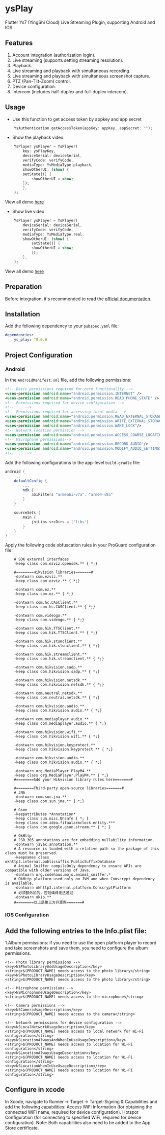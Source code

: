 # ysPlay

Flutter Ys7 (YingShi Cloud) Live Streaming Plugin, supporting Android and IOS.

## Features
1. Account integration (authorization login).
2. Live streaming (supports setting streaming resolution).
3. Playback.
4. Live streaming and playback with simultaneous recording.
5. Live streaming and playback with simultaneous screenshot capture.
6. PTZ (Pan-Tilt-Zoom) control.
7. Device configuration.
8. Intercom (includes half-duplex and full-duplex intercom).
## Usage

- Use this function to get access token by appkey and app secret
```dart
    YsAuthentication.getAccessToken(appKey: appKey, appSecret: "");
 ```
- Show the playback video
```dart
    YsPlayer ysPlayer = YsPlayer(
        key: ysPlayKey,
        deviceSerial: deviceSerial,
        verifyCode: verifyCode,
        mediaType: YsMediaType.playback,
        showOtherUI: (show) {
        setState(() {
            showOtherUI = show;
        });
        },
    );
```
View all demo [here](example/lib/play_back_page.dart)
- Show live video
```dart
    YsPlayer ysPlayer = YsPlayer(
        deviceSerial: deviceSerial,
        verifyCode: verifyCode,
        mediaType: YsMediaType.real,
        showOtherUI: (show) {
            setState(() {
            showOtherUI = show;
            });
        },
    );
```
View all demo [here](example/lib/real_page/real_page.dart) 
## Preparation
Before integration, it's recommended to read the [official documentation](http://open.ezvizlife.com/help/36).

## Installation
Add the following dependency to your `pubspec.yaml` file:
```yaml
dependencies: 
    ys_play: ^0.0.6
```

## Project Configuration
### Android
In the `AndroidManifest.xml` file, add the following permissions:
```xml 
<!-- Basic permissions required for core functionality -->
<uses-permission android:name="android.permission.INTERNET" />
<uses-permission android:name="android.permission.READ_PHONE_STATE" />
<!-- Permissions required for device configuration -->
<!-- ... -->
<!-- Permissions required for accessing local media -->
<uses-permission android:name="android.permission.READ_EXTERNAL_STORAGE" />
<uses-permission android:name="android.permission.WRITE_EXTERNAL_STORAGE" />
<uses-permission android:name="android.permission.WAKE_LOCK"/>
<!-- Network location permission -->
<uses-permission android:name="android.permission.ACCESS_COARSE_LOCATION"/>
<!-- Microphone permissions-->
<uses-permission android:name="android.permission.RECORD_AUDIO"/>
<uses-permission android:name="android.permission.MODIFY_AUDIO_SETTINGS"/>
<!-- ... -->

```       

Add the following configurations to the app-level `build.gradle` file:
```gradle
android {
    ...
    defaultConfig {
        ...
        ndk {
            abiFilters "armeabi-v7a", "arm64-v8a"
        }
    }

    sourceSets {
        main {
            jniLibs.srcDirs = ['libs']
        }
    }
}
```
Apply the following code obfuscation rules in your ProGuard configuration file:
```proguard
    # SDK external interfaces
    -keep class com.ezviz.opensdk.** { *;}

    #========Hikvision libraries=======#
    -dontwarn com.ezviz.**
    -keep class com.ezviz.** { *;}

    -dontwarn com.ez.**
    -keep class com.ez.** { *;}

    -dontwarn com.hc.CASClient.**
    -keep class com.hc.CASClient.** { *;}

    -dontwarn com.videogo.**
    -keep class com.videogo.** { *;}

    -dontwarn com.hik.TTSClient.**
    -keep class com.hik.TTSClient.** { *;}

    -dontwarn com.hik.stunclient.**
    -keep class com.hik.stunclient.** { *;}

    -dontwarn com.hik.streamclient.**
    -keep class com.hik.streamclient.** { *;}

    -dontwarn com.hikvision.sadp.**
    -keep class com.hikvision.sadp.** { *;}

    -dontwarn com.hikvision.netsdk.**
    -keep class com.hikvision.netsdk.** { *;}

    -dontwarn com.neutral.netsdk.**
    -keep class com.neutral.netsdk.** { *;}

    -dontwarn com.hikvision.audio.**
    -keep class com.hikvision.audio.** { *;}

    -dontwarn com.mediaplayer.audio.**
    -keep class com.mediaplayer.audio.** { *;}

    -dontwarn com.hikvision.wifi.**
    -keep class com.hikvision.wifi.** { *;}

    -dontwarn com.hikvision.keyprotect.**
    -keep class com.hikvision.keyprotect.** { *;}

    -dontwarn com.hikvision.audio.**
    -keep class com.hikvision.audio.** { *;}

    -dontwarn org.MediaPlayer.PlayM4.**
    -keep class org.MediaPlayer.PlayM4.** { *;}
    #========Add your Hikvision library rules here=======#

    #========Third-party open-source libraries=======#
    # JNA
    -dontwarn com.sun.jna.**
    -keep class com.sun.jna.** { *;}

    # Gson
    -keepattributes *Annotation*
    -keep class sun.misc.Unsafe { *; }
    -keep class com.idea.fifaalarmclock.entity.***
    -keep class com.google.gson.stream.** { *; }

    # OkHttp
    # JSR 305 annotations are for embedding nullability information.
    -dontwarn javax.annotation.**
    # A resource is loaded with a relative path so the package of this class must be preserved.
    -keepnames class okhttp3.internal.publicsuffix.PublicSuffixDatabase
    # Animal Sniffer compileOnly dependency to ensure APIs are compatible with older versions of Java.
    -dontwarn org.codehaus.mojo.animal_sniffer.*
    # OkHttp platform used only on JVM and when Conscrypt dependency is available.
    -dontwarn okhttp3.internal.platform.ConscryptPlatform
    # 必须额外加的，否则编译无法通过
    -dontwarn okio.**
    #========以上是第三方开源库=======#
```

### IOS Configuration
## Add the following entries to the Info.plist file:

1.Album permissions: If you need to use the open platform player to record and take screenshots and save them, you need to configure the album permissions. 
```plist
<!-- Photo library permissions -->
<key>NSPhotoLibraryAddUsageDescription</key>
<string>$(PRODUCT_NAME) needs access to the photo library</string>
<key>NSPhotoLibraryUsageDescription</key>
<string>$(PRODUCT_NAME) needs access to the photo library</string>

<!-- Microphone permissions -->
<key>NSMicrophoneUsageDescription</key>
<string>$(PRODUCT_NAME) needs access to the microphone</string>

<!-- Camera permissions -->
<key>NSCameraUsageDescription</key>
<string>$(PRODUCT_NAME) needs access to the camera</string>

<!-- Network permissions for device configuration -->
<key>NSLocalNetworkUsageDescription</key>
<string>$(PRODUCT_NAME) needs access to local network for Wi-Fi configuration</string>
<key>NSLocationAlwaysAndWhenInUseUsageDescription</key>
<string>$(PRODUCT_NAME) needs access to location for Wi-Fi configuration</string>
<key>NSLocationAlwaysUsageDescription</key>
<string>$(PRODUCT_NAME) needs access to location for Wi-Fi configuration</string>
<key>NSLocationWhenInUseUsageDescription</key>
<string>$(PRODUCT_NAME) needs access to location for Wi-Fi configuration</string>
```

## Configure in xcode
In Xcode, navigate to Runner -> Target -> Target-Signing & Capabilities and add the following capabilities:
Access WiFi Information (for obtaining the connected WiFi name, required for device configuration).
Hotspot Configuration (for connecting to specified WiFi, required for device configuration).
Note: Both capabilities also need to be added to the App Store certificate.
	




